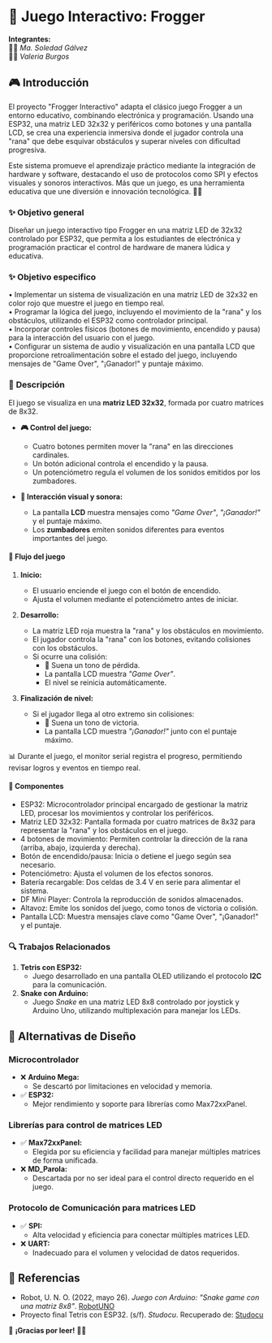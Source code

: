# 🐸 **Juego Interactivo: Frogger**  

**Integrantes:**  
👩‍🎓 *Ma. Soledad Gálvez*  
👩‍🎓 *Valeria Burgos*  

## 🎮 Introducción  

El proyecto "Frogger Interactivo" adapta el clásico juego Frogger a un entorno educativo, combinando electrónica y programación. Usando una ESP32, una matriz LED 32x32 y periféricos como botones y una pantalla LCD, se crea una experiencia inmersiva donde el jugador controla una "rana" que debe esquivar obstáculos y superar niveles con dificultad progresiva.

Este sistema promueve el aprendizaje práctico mediante la integración de hardware y software, destacando el uso de protocolos como SPI y efectos visuales y sonoros interactivos. Más que un juego, es una herramienta educativa que une diversión e innovación tecnológica. 🐸✨

### ✨ **Objetivo general**  

Diseñar un juego interactivo tipo Frogger en una matriz LED de 32x32 controlado por ESP32, que permita a los estudiantes de electrónica y programación practicar el control de hardware de manera lúdica y educativa.

### ✨ **Objetivo especifico**  
• Implementar un sistema de visualización en una matriz LED de 32x32 en color rojo que muestre el juego en tiempo real.  
• Programar la lógica del juego, incluyendo el movimiento de la "rana" y los obstáculos, utilizando el ESP32 como controlador principal.  
• Incorporar controles físicos (botones de movimiento, encendido y pausa) para la interacción del usuario con el juego.  
• Configurar un sistema de audio y visualización en una pantalla LCD que proporcione retroalimentación sobre el estado del juego, incluyendo mensajes de "Game Over", "¡Ganador!" y puntaje máximo.

### 📝 **Descripción**  
El juego se visualiza en una **matriz LED 32x32**, formada por cuatro matrices de 8x32.  

- **🎮 Control del juego:**  
  - Cuatro botones permiten mover la "rana" en las direcciones cardinales.  
  - Un botón adicional controla el encendido y la pausa.  
  - Un potenciómetro regula el volumen de los sonidos emitidos por los zumbadores.  

- **👀 Interacción visual y sonora:**  
  - La pantalla **LCD** muestra mensajes como *"Game Over"*, *"¡Ganador!"* y el puntaje máximo.  
  - Los **zumbadores** emiten sonidos diferentes para eventos importantes del juego.  

#### 🎯 **Flujo del juego**  
1. **Inicio:**  
   - El usuario enciende el juego con el botón de encendido.  
   - Ajusta el volumen mediante el potenciómetro antes de iniciar.  
   
2. **Desarrollo:**  
   - La matriz LED roja muestra la "rana" y los obstáculos en movimiento.  
   - El jugador controla la "rana" con los botones, evitando colisiones con los obstáculos.  
   - Si ocurre una colisión:  
     - 📢 Suena un tono de pérdida.  
     - La pantalla LCD muestra *"Game Over"*.  
     - El nivel se reinicia automáticamente.  

3. **Finalización de nivel:**  
   - Si el jugador llega al otro extremo sin colisiones:  
     - 🎉 Suena un tono de victoria.  
     - La pantalla LCD muestra *"¡Ganador!"* junto con el puntaje máximo.  

📊 Durante el juego, el monitor serial registra el progreso, permitiendo revisar logros y eventos en tiempo real.  

#### **🔧 Componentes**  
- ESP32: Microcontrolador principal encargado de gestionar la matriz LED, procesar los movimientos y controlar los periféricos.  
- Matriz LED 32x32: Pantalla formada por cuatro matrices de 8x32 para representar la "rana" y los obstáculos en el juego.  
- 4 botones de movimiento: Permiten controlar la dirección de la rana (arriba, abajo, izquierda y derecha).  
- Botón de encendido/pausa: Inicia o detiene el juego según sea necesario.  
- Potenciómetro: Ajusta el volumen de los efectos sonoros.  
- Batería recargable: Dos celdas de 3.4 V en serie para alimentar el sistema.  
- DF Mini Player: Controla la reproducción de sonidos almacenados.  
- Altavoz: Emite los sonidos del juego, como tonos de victoria o colisión.  
- Pantalla LCD: Muestra mensajes clave como "Game Over", "¡Ganador!" y el puntaje.  

### 🔍 **Trabajos Relacionados**  
1. **Tetris con ESP32:**  
   - Juego desarrollado en una pantalla OLED utilizando el protocolo **I2C** para la comunicación.  
2. **Snake con Arduino:**  
   - Juego *Snake* en una matriz LED 8x8 controlado por joystick y Arduino Uno, utilizando multiplexación para manejar los LEDs.  

## 🎨 **Alternativas de Diseño**  

### **Microcontrolador**  
- ❌ **Arduino Mega:**  
  - Se descartó por limitaciones en velocidad y memoria.  
- ✅ **ESP32:**  
  - Mejor rendimiento y soporte para librerías como Max72xxPanel.  

### **Librerías para control de matrices LED**  
- ✅ **Max72xxPanel:**  
  - Elegida por su eficiencia y facilidad para manejar múltiples matrices de forma unificada.  
- ❌ **MD_Parola:**  
  - Descartada por no ser ideal para el control directo requerido en el juego.  

### **Protocolo de Comunicación para matrices LED**  
- ✅ **SPI:**  
  - Alta velocidad y eficiencia para conectar múltiples matrices LED.  
- ❌ **UART:**  
  - Inadecuado para el volumen y velocidad de datos requeridos.  

## 🔗 **Referencias**  
- Robot, U. N. O. (2022, mayo 26). *Juego con Arduino: "Snake game con una matriz 8x8"*. [RobotUNO](https://robotuno.com/minijuego-con-arduino-snake-game/)  
- Proyecto final Tetris con ESP32. (s/f). *Studocu*. Recuperado de: [Studocu](https://www.studocu.com/es-mx/document/universidad-politecnica-de-tulancingo/estancia-ii/proyecto-final-tetris-con-esp32/69895701)  

🎉 **¡Gracias por leer!** 🐸✨  
